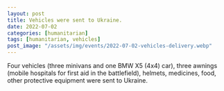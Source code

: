 ```yaml
---
layout: post
title: Vehicles were sent to Ukraine.
date: 2022-07-02
categories: [humanitarian]
tags: [humanitarian, vehicles]
post_image: "/assets/img/events/2022-07-02-vehicles-delivery.webp"
---
```


Four vehicles (three minivans and one BMW X5 (4x4) car), three awnings (mobile hospitals for first aid in the battlefield), helmets, medicines, food, other protective equipment were sent to Ukraine.